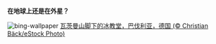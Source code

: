 
**在地球上还是在外星？**

![bing-wallpaper](https://www.bing.com/th?id=OHR.IceChapel_ZH-CN9189733666_1920x1080.jpg)
[瓦茨曼山脚下的冰教堂，巴伐利亚，德国 (© Christian Bäck/eStock Photo)](https://www.bing.com/search?q=%E7%93%A6%E8%8C%A8%E6%9B%BC%E5%B1%B1&amp;form=hpcapt&amp;mkt=zh-cn)
  